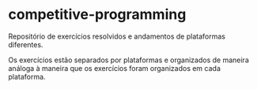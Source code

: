 # competitive-programming

Repositório de exercícios resolvidos e andamentos de plataformas diferentes.

Os exercícios estão separados por plataformas e organizados de maneira análoga à maneira que os exercícios foram organizados em cada plataforma. 

